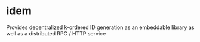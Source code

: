 # idem
Provides decentralized k-ordered ID generation as an embeddable library as well as a distributed RPC / HTTP service
